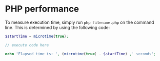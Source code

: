 # PHP performance

To measure execution time, simply run `php filename.php` on the command line. This is determined by using the following code:

```php
$startTime = microtime(true);

// execute code here

echo 'Elapsed time is: ', (microtime(true) - $startTime) ,' seconds';
```
